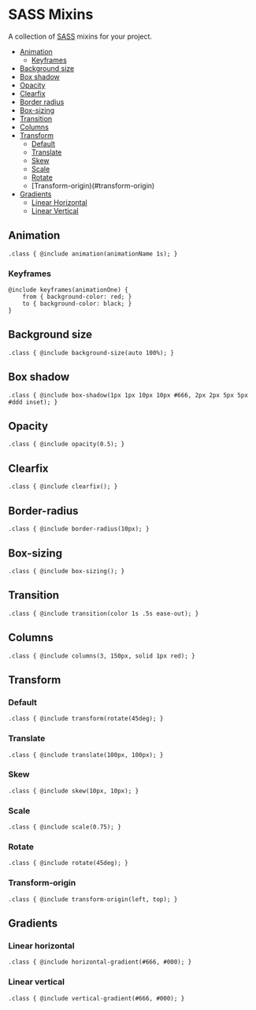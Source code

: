 SASS Mixins
===========

A collection of [SASS](http://sass-lang.com/ "SASS") mixins for your project.

* [Animation](#animation)
   * [Keyframes](#keyframes)
* [Background size](#background-size)
* [Box shadow](#box-shadow)
* [Opacity](#opacity)
* [Clearfix](#clearfix)
* [Border radius](#border-radius)
* [Box-sizing](#box-sizing)
* [Transition](#transition)
* [Columns](#columns)
* [Transform](#transform)
    * [Default](#default)
    * [Translate](#translate)
    * [Skew](#skew)
    * [Scale](#scale)
    * [Rotate](#rotate)
    * [Transform-origin)(#transform-origin)
* [Gradients](#gradients)
    * [Linear Horizontal](#linear-horizontal)
    * [Linear Vertical](#linear-vertical)

## Animation

```
.class { @include animation(animationName 1s); }
```

### Keyframes

```
@include keyframes(animationOne) {
    from { background-color: red; }
    to { background-color: black; }
}
```

## Background size

```
.class { @include background-size(auto 100%); }
```

## Box shadow

```
.class { @include box-shadow(1px 1px 10px 10px #666, 2px 2px 5px 5px #ddd inset); }
```

## Opacity

```
.class { @include opacity(0.5); }
```

## Clearfix

```
.class { @include clearfix(); }
```

## Border-radius

```
.class { @include border-radius(10px); }
```

## Box-sizing

```
.class { @include box-sizing(); }
```

## Transition

```
.class { @include transition(color 1s .5s ease-out); }
```

## Columns

```
.class { @include columns(3, 150px, solid 1px red); }
```

## Transform

### Default

```
.class { @include transform(rotate(45deg); }
```

### Translate

```
.class { @include translate(100px, 100px); }
```

### Skew

```
.class { @include skew(10px, 10px); }
```

### Scale

```
.class { @include scale(0.75); }
```

### Rotate

```
.class { @include rotate(45deg); }
```

### Transform-origin

```
.class { @include transform-origin(left, top); }
```

## Gradients

### Linear horizontal

```
.class { @include horizontal-gradient(#666, #000); }
```

### Linear vertical

```
.class { @include vertical-gradient(#666, #000); }
```

